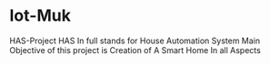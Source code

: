 # Iot-Muk
HAS-Project
HAS In full stands for House Automation System
Main Objective of this project is Creation of A Smart Home In all Aspects
